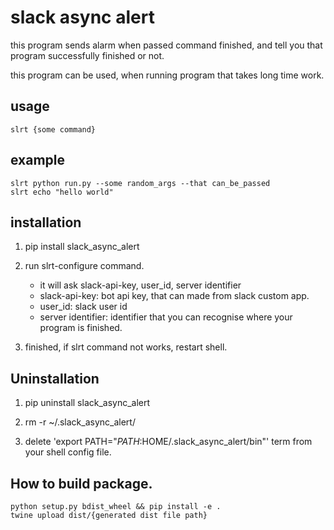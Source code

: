 # slack async alert
this program sends alarm when passed command finished, and tell you that program successfully finished or not.

this program can be used, when running program that takes long time work.


## usage
```
slrt {some command}
```


## example
```
slrt python run.py --some random_args --that can_be_passed
slrt echo "hello world"
```


## installation

1. pip install slack_async_alert

2. run slrt-configure command.
    - it will ask slack-api-key, user_id, server identifier
    - slack-api-key: bot api key, that can made from slack custom app.
    - user_id: slack user id
    - server identifier: identifier that you can recognise where your program is finished.

3. finished, if slrt command not works, restart shell.


## Uninstallation

1. pip uninstall slack_async_alert

2. rm -r ~/.slack_async_alert/

3. delete 'export PATH="$PATH:$HOME/.slack_async_alert/bin"' term from your shell config file.


## How to build package.
```
python setup.py bdist_wheel && pip install -e .
twine upload dist/{generated dist file path}
```
